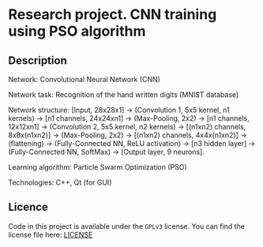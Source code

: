 # Research project. CNN training using PSO algorithm
## Description
Network: Convolutional Neural Network (CNN)

Network task: Recognition of the hand written digits (MNIST database)

Network structure: [Input, 28x28x1] -> (Convolution 1, 5x5 kernel, n1 kernels) -> [n1 channels, 24x24xn1] -> (Max-Pooling, 2x2) -> [n1 channels, 12x12xn1] -> (Convolution 2, 5x5 kernel, n2 kernels) -> [(n1xn2) channels, 8x8x(n1xn2)] -> (Max-Pooling, 2x2) -> [(n1xn2) channels, 4x4x(n1xn2)] -> (flattening) -> (Fully-Connected NN, ReLU activation) -> [n3 hidden layer] -> (Fully-Connected NN, SoftMax) -> [Output layer, 9 neurons].

Learning algorithm: Particle Swarm Optimization (PSO)

Technologies: C++, Qt (for GUI)

## Licence
Code in this project is available under the `GPLv3` license. You can find the license file here: [LICENSE](/LICENSE)